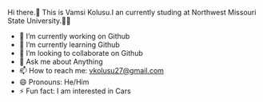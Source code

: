  Hi there.👋
 This is Vamsi Kolusu.I an currently studing at Northwest Missouri State University.🤷‍♀️

- 🔭 I’m currently working on Github
- 🌱 I’m currently learning Github
- 👯 I’m looking to collaborate on Github
- 💬 Ask me about Anything
- 📫 How to reach me: vkolusu27@gmail.com
- 😄 Pronouns: He/Him
- ⚡ Fun fact: I am interested in Cars

